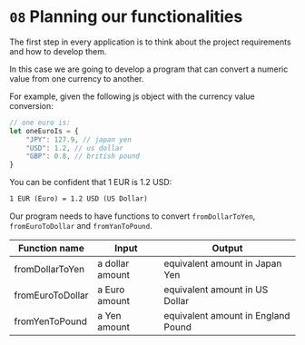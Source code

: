 # `08` Planning our functionalities

The first step in every application is to think about the project requirements and how to develop them.

In this case we are going to develop a program that can convert a numeric value from one currency to another.

For example, given the following js object with the currency value conversion:

```js
// one euro is:
let oneEuroIs = {
    "JPY": 127.9, // japan yen
    "USD": 1.2, // us dollar
    "GBP": 0.8, // british pound
}
```

You can be confident that 1 EUR is 1.2 USD:

```txt
1 EUR (Euro) = 1.2 USD (US Dollar)
```

Our program needs to have functions to convert `fromDollarToYen`, `fromEuroToDollar` and `fromYanToPound`.

| Function name     | Input             | Output                            |
| ----------------- | ----------------- | ----------------------------------|
| fromDollarToYen   | a dollar amount   | equivalent amount in Japan Yen    |
| fromEuroToDollar  | a Euro amount     | equivalent amount in US Dollar    |
| fromYenToPound    | a Yen amount      | equivalent amount in England Pound|
